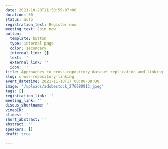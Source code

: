 ```yaml
---
date: 2021-10-20T11:50:55-07:00
duration: 60
status: auto
registration_text: Register now
meeting_text: Join now
button:
  template: button
  type: internal page
  color: secondary
  internal_link: []
  text: ''
  external_link: ''
  icon: ''
title: Approaches to cross-repository dataset replication and linking
slug: cross-repository-linking
event_datetime: 2021-11-10T17:00:00-08:00
image: "/uploads/adobestock_276080913.jpeg"
tags: []
registration_link: ''
meeting_link: ''
disqus_shortname: ''
vimeoID: 
slides: ''
short_abstract: ''
abstract: ''
speakers: []
draft: true

---
```

